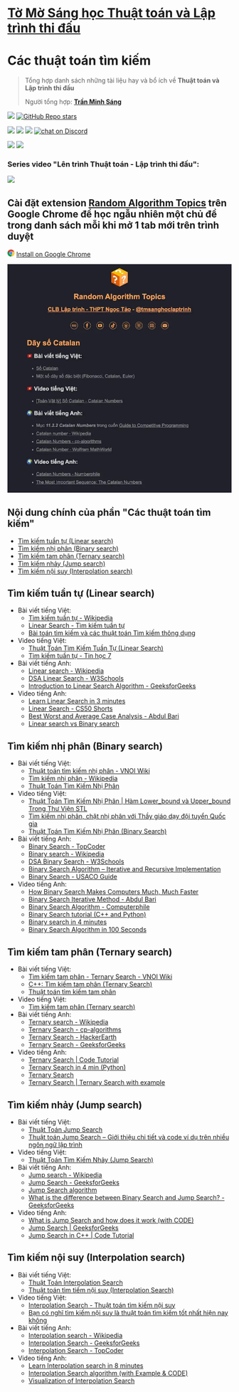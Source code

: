 # [Tờ Mờ Sáng học Thuật toán và Lập trình thi đấu](/README.md)

# Các thuật toán tìm kiếm

> Tổng hợp danh sách những tài liệu hay và bổ ích về **Thuật toán và Lập trình thi đấu**
> 
> Người tổng hợp: **[Trần Minh Sáng](https://www.facebook.com/sangtran.04/)**

<p align="left">
  <a href="#"><img src="https://img.shields.io/endpoint?url=https%3A%2F%2Fhits.dwyl.com%2Ftmsanghoclaptrinh%2Ftmsang-hoc-thuat-toan.json&label=visitors&color=blue"></a>
  <a href="#"><img alt="GitHub Repo stars" src="https://img.shields.io/github/stars/tmsanghoclaptrinh/tmsang-hoc-thuat-toan"></a>
</p>
<p align="left">
  <a href="https://github.com/tmsanghoclaptrinh"><img src="https://img.shields.io/badge/author-tmsanghoclaptrinh-41454A?logo=github&labelColor=grey"></a>
  <a href="https://facebook.com/clb.it.ngoctao"><img src="https://img.shields.io/badge/facebook-clb.it.ngoctao-41454A?logo=facebook&logoColor=white&labelColor=blue"></a>
  <a href="https://www.youtube.com/@tmsanghoclaptrinh"><img src="https://img.shields.io/badge/youtube-tmsanghoclaptrinh-41454A?logo=youtube&logoColor=white&labelColor=red"></a>
  <a href="https://discord.gg/ajXr5kRKkk"><img src="https://img.shields.io/discord/994125923819458590?logo=discord&logoColor=white&labelColor=5865F2&color=green" alt="chat on Discord"></a>
</p>
<p align="left">
  <a href="https://tmsanghoclaptrinh.com"><img src="https://img.shields.io/badge/blog-tmsanghoclaptrinh.com-white"></a>
  <a href="https://dev.to/tmsanghoclaptrinh"><img src="https://img.shields.io/badge/dev.to-tmsanghoclaptrinh-white"></a>
</p>

### Series video "Lên trình Thuật toán - Lập trình thi đấu": 

[![](https://markdown-videos-api.jorgenkh.no/youtube/AgwnOQbJVvU)](https://www.youtube.com/watch?v=AgwnOQbJVvU&list=PLqfkD788zZGCjhbJsmyhInVAhHBSV8Gqg&index=1)

## Cài đặt extension [Random Algorithm Topics](https://chromewebstore.google.com/detail/random-algorithm-topics/cfbnefdpfhohjhehglbjkchobnaknbkm) trên Google Chrome để học ngẫu nhiên một chủ đề trong danh sách mỗi khi mở 1 tab mới trên trình duyệt

<img src="../media/chrome_logo.png" height=16/> [Install on Google Chrome](https://chromewebstore.google.com/detail/random-algorithm-topics/cfbnefdpfhohjhehglbjkchobnaknbkm)

<img src="../media/screenshot.jpeg" alt="Extension Random Algorithm Topics screenshot">

## Nội dung chính của phần "Các thuật toán tìm kiếm"

- [Tìm kiếm tuần tự (Linear search)](#tìm-kiếm-tuần-tự-linear-search)
- [Tìm kiếm nhị phân (Binary search)](#tìm-kiếm-nhị-phân-binary-search)
- [Tìm kiếm tam phân (Ternary search)](#tìm-kiếm-tam-phân-ternary-search)
- [Tìm kiếm nhảy (Jump search)](#tìm-kiếm-nhảy-jump-search)
- [Tìm kiếm nội suy (Interpolation search)](#tìm-kiếm-nội-suy-interpolation-search)

## Tìm kiếm tuần tự (Linear search)

- Bài viết tiếng Việt:
  - [Tìm kiếm tuần tự - Wikipedia](https://vi.wikipedia.org/wiki/T%C3%ACm_ki%E1%BA%BFm_tu%E1%BA%A7n_t%E1%BB%B1)
  - [Linear Search - Tìm kiếm tuần tự](https://viblo.asia/p/linear-search-tim-kiem-tuan-tu-5pPLkxO2VRZ)
  - [Bài toán tìm kiếm và các thuật toán Tìm kiếm thông dụng](https://viblo.asia/p/bai-toan-tim-kiem-va-cac-thuat-toan-tim-kiem-thong-dung-djeZ1dEGKWz)
- Video tiếng Việt:
  - [Thuật Toán Tìm Kiếm Tuần Tự (Linear Search)](https://www.youtube.com/watch?v=mDpJMTQcvrA)
  - [Tìm kiếm tuần tự - Tin học 7](https://www.youtube.com/watch?v=ARhjNWFmozE)
- Bài viết tiếng Anh:
  - [Linear search - Wikipedia](https://en.wikipedia.org/wiki/Linear_search)
  - [DSA Linear Search - W3Schools](https://www.w3schools.com/dsa/dsa_algo_linearsearch.php)
  - [Introduction to Linear Search Algorithm - GeeksforGeeks](https://www.geeksforgeeks.org/linear-search/)
- Video tiếng Anh:
  - [Learn Linear Search in 3 minutes](https://www.youtube.com/watch?v=246V51AWwZM)
  - [Linear Search - CS50 Shorts](https://www.youtube.com/watch?v=TwsgCHYmbbA)
  - [Best Worst and Average Case Analysis - Abdul Bari](https://www.youtube.com/watch?v=lj3E24nnPjI)
  - [Linear search vs Binary search](https://www.youtube.com/watch?v=sSYQ1H9-Vks)

## Tìm kiếm nhị phân (Binary search)

- Bài viết tiếng Việt:
  - [Thuật toán tìm kiếm nhị phân - VNOI Wiki](https://wiki.vnoi.info/algo/basic/Binary-Search)
  - [Tìm kiếm nhị phân - Wikipedia](https://vi.wikipedia.org/wiki/T%C3%ACm_ki%E1%BA%BFm_nh%E1%BB%8B_ph%C3%A2n)
  - [Thuật Toán Tìm Kiếm Nhị Phân](https://blog.28tech.com.vn/c-thuat-toan-tim-kiem-nhi-phan)
- Video tiếng Việt:
  - [Thuật Toán Tìm Kiếm Nhị Phân | Hàm Lower_bound và Upper_bound Trong Thư Viện STL](https://www.youtube.com/watch?v=dB2DWSKGLj8)
  - [Tìm kiếm nhị phân, chặt nhị phân với Thầy giáo dạy đội tuyển Quốc gia](https://www.youtube.com/watch?v=kMh-bdfa9xs)
  - [Thuật Toán Tìm Kiếm Nhị Phân (Binary Search)](https://www.youtube.com/watch?v=kfJCPlIpZL4)
- Bài viết tiếng Anh:
  - [Binary Search - TopCoder](https://www.topcoder.com/thrive/articles/Binary%20Search)
  - [Binary search - Wikipedia](https://en.wikipedia.org/wiki/Binary_search)
  - [DSA Binary Search - W3Schools](https://www.w3schools.com/dsa/dsa_algo_binarysearch.php)
  - [Binary Search Algorithm – Iterative and Recursive Implementation](https://www.geeksforgeeks.org/binary-search/)
  - [Binary Search - USACO Guide](https://usaco.guide/silver/binary-search?lang=cpp)
- Video tiếng Anh:
  - [How Binary Search Makes Computers Much, Much Faster](https://www.youtube.com/watch?v=KXJSjte_OAI)
  - [Binary Search Iterative Method - Abdul Bari](https://www.youtube.com/watch?v=C2apEw9pgtw)
  - [Binary Search Algorithm - Computerphile](https://www.youtube.com/watch?v=hDn8iOc30Tk)
  - [Binary Search tutorial (C++ and Python)](https://www.youtube.com/watch?v=GU7DpgHINWQ)
  - [Binary search in 4 minutes](https://www.youtube.com/watch?v=fDKIpRe8GW4)
  - [Binary Search Algorithm in 100 Seconds](https://www.youtube.com/watch?v=MFhxShGxHWc)

## Tìm kiếm tam phân (Ternary search)

- Bài viết tiếng Việt:
  - [Tìm kiếm tam phân - Ternary Search - VNOI Wiki](https://wiki.vnoi.info/translate/emaxx/Tim-kiem-tam-phan-Ternary-Search)
  - [C++: Tìm kiếm tam phân (Ternary Search)](https://v1study.com/c-plus-plus-tham-khao-tim-kiem-tam-phan-ternary-search.html)
  - [Thuật toán tìm kiếm tam phân](https://lmsang1986.violet.vn/entry/show/entry_id/7018542)
- Video tiếng Việt:
  - [Tìm kiếm tam phân (Ternary search)](https://www.youtube.com/watch?v=3US8YDfKXHk)
- Bài viết tiếng Anh:
  - [Ternary search - Wikipedia](https://en.wikipedia.org/wiki/Ternary_search)
  - [Ternary Search - cp-algorithms](https://cp-algorithms.com/num_methods/ternary_search.html)
  - [Ternary Search - HackerEarth](https://www.hackerearth.com/practice/algorithms/searching/ternary-search/tutorial/)
  - [Ternary Search - GeeksforGeeks](https://www.geeksforgeeks.org/ternary-search/)
- Video tiếng Anh:
  - [Ternary Search | Code Tutorial](https://www.youtube.com/watch?v=JaO8cU9WlWg)
  - [Ternary Search in 4 min (Python)](https://www.youtube.com/watch?v=o3HPRpbGlbI)
  - [Ternary Search](https://www.youtube.com/playlist?list=PL-Jc9J83PIiGiFr2WFAiS9nEssqEoCKC4)
  - [Ternary Search | Ternary Search with example](https://www.youtube.com/watch?v=WyWL1PBNvb8)

## Tìm kiếm nhảy (Jump search)

- Bài viết tiếng Việt:
  - [Thuật Toán Jump Search](https://phattrienphanmem123az.com/thuat-toan-lap-trinh/thuat-toan-jump-search.html)
  - [Thuật toán Jump Search – Giới thiệu chi tiết và code ví dụ trên nhiều ngôn ngữ lập trình](https://cafedev.vn/thuat-toan-jump-search-gioi-thieu-chi-tiet-va-code-vi-du-tren-nhieu-ngon-ngu-lap-trinh/)
- Video tiếng Việt:
  - [Thuật Toán Tìm Kiếm Nhảy (Jump Search)](https://www.youtube.com/watch?v=abUqgjwjymA)
- Bài viết tiếng Anh:
  - [Jump search - Wikipedia](https://en.wikipedia.org/wiki/Jump_search)
  - [Jump Search - GeeksforGeeks](https://www.geeksforgeeks.org/jump-search/)
  - [Jump Search algorithm](https://www.tutorialspoint.com/data_structures_algorithms/jump_search_algorithm.htm)
  - [What is the difference between Binary Search and Jump Search? - GeeksforGeeks](https://www.geeksforgeeks.org/what-is-the-difference-between-binary-search-and-jump-search/)
- Video tiếng Anh:
  - [What is Jump Search and how does it work (with CODE)](https://www.youtube.com/watch?v=wNOoyZ45SmQ)
  - [Jump Search | GeeksforGeeks](https://www.youtube.com/watch?v=63kS6ZkMpkA)
  - [Jump Search in C++ | Code Tutorial](https://www.youtube.com/watch?v=kDGBHwwdPhA)

## Tìm kiếm nội suy (Interpolation search)

- Bài viết tiếng Việt:
  - [Thuật Toán Interpolation Search](https://phattrienphanmem123az.com/thuat-toan-lap-trinh/thuat-toan-interpolation-search.html)
  - [Thuật toán tìm tiếm nội suy (Interpolation Search)](https://freetuts.net/tim-kiem-noi-suy-interpolation-search-2922.html)
- Video tiếng Việt:
  - [Interpolation Search - Thuật toán tìm kiếm nội suy](https://www.youtube.com/watch?v=FMdJrQHYO-g)
  - [Bạn có nghĩ tìm kiếm nội suy là thuật toán tìm kiếm tốt nhất hiện nay không](https://www.youtube.com/watch?v=PRMSr0qQ_js)
- Bài viết tiếng Anh:
  - [Interpolation search - Wikipedia](https://en.wikipedia.org/wiki/Interpolation_search)
  - [Interpolation Search - GeeksforGeeks](https://www.geeksforgeeks.org/interpolation-search/)
  - [Interpolation Search - TopCoder](https://www.topcoder.com/thrive/articles/interpolation-search)
- Video tiếng Anh:
  - [Learn Interpolation search in 8 minutes](https://www.youtube.com/watch?v=YSVS5GG1JuI)
  - [Interpolation Search algorithm (with Example & CODE)](https://www.youtube.com/watch?v=hF9iJEPegNc)
  - [Visualization of Interpolation Search](https://www.youtube.com/watch?v=DlCPTPQD6Mw)